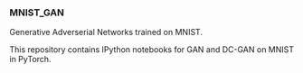 ### MNIST_GAN

Generative Adverserial Networks trained on MNIST.  

This repository contains IPython notebooks for GAN and DC-GAN on MNIST in PyTorch.
